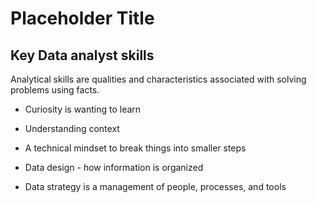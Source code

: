 # Placeholder Title

## Key Data analyst skills

Analytical skills are qualities and characteristics associated with solving problems using facts.

* Curiosity is wanting to learn

* Understanding context

* A technical mindset to break things into smaller steps

* Data design - how information is organized

* Data strategy is a management of people, processes, and tools

